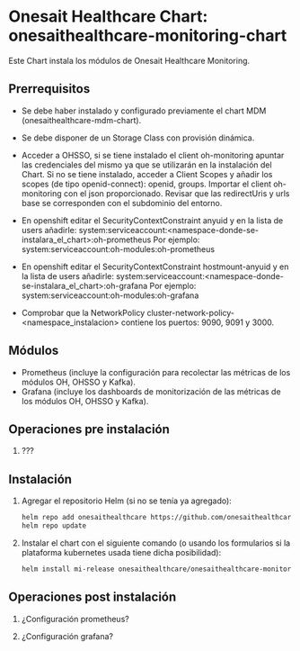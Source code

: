 # Onesait Healthcare Chart: onesaithealthcare-monitoring-chart

Este Chart instala los módulos de Onesait Healthcare Monitoring.

## Prerrequisitos

- Se debe haber instalado y configurado previamente el chart MDM (onesaithealthcare-mdm-chart).  

- Se debe disponer de un Storage Class con provisión dinámica.

- Acceder a OHSSO, si se tiene instalado el client oh-monitoring apuntar las credenciales del mismo ya que se utilizarán en la instalación del Chart.
  Si no se tiene instalado, acceder a Client Scopes y añadir los scopes (de tipo openid-connect): openid, groups.
  Importar el client oh-monitoring con el json proporcionado.
  Revisar que las redirectUris y urls base se corresponden con el subdominio del entorno.

- En openshift editar el SecurityContextConstraint anyuid y en la lista de users añadirle: 
  system:serviceaccount:<namespace-donde-se-instalara_el_chart>:oh-prometheus
  Por ejemplo:
  system:serviceaccount:oh-modules:oh-prometheus

- En openshift editar el SecurityContextConstraint hostmount-anyuid y en la lista de users añadirle:
  system:serviceaccount:<namespace-donde-se-instalara_el_chart>:oh-grafana
  Por ejemplo:
  system:serviceaccount:oh-modules:oh-grafana

- Comprobar que la NetworkPolicy cluster-network-policy-<namespace_instalacion> contiene los puertos: 9090, 9091 y 3000.
  
## Módulos

- Prometheus (incluye la configuración para recolectar las métricas de los módulos OH, OHSSO y Kafka).
- Grafana (incluye los dashboards de monitorización de las métricas de los módulos OH, OHSSO y Kafka).

## Operaciones pre instalación

1. ???



## Instalación

1. Agregar el repositorio Helm (si no se tenía ya agregado):
   ```sh
   helm repo add onesaithealthcare https://github.com/onesaithealthcare/onesaithealthcare-charts
   helm repo update
   ```

2. Instalar el chart con el siguiente comando (o usando los formularios si la plataforma kubernetes usada tiene dicha posibilidad):
   ```sh
   helm install mi-release onesaithealthcare/onesaithealthcare-monitoring-chart --namespace oh-modules
   ```

## Operaciones post instalación

1. ¿Configuración prometheus?

2. ¿Configuración grafana?









